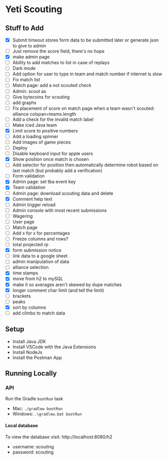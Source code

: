 # Yeti Scouting

## Stuff to Add
- [x] Submit timeout stores form data to be submitted later or generate json to give to admin
- [ ] Just remove the score field, there's no hope
- [x] make admin page
- [ ] Ability to add matches to list in case of replays
- [ ] Dark mode
- [ ] Add option for user to type in team and match number if internet is slow
- [ ] Fix match list
- [ ] Match page: add a not scouted check
- [ ] Admin: scout as
- [ ] Give bytecoins for scouting
- [ ] add graphs
- [ ] Fix placement of score on match page when a team wasn't scouted:  alliance colspan=teams.length
- [ ] Add a check for the invalid match label
- [ ] Make iced Java team
- [x] Limit score to positive numbers
- [ ] Add a loading spinner
- [ ] Add images of game pieces
- [ ] Deploy
- [ ] Disable keyboard input for apple users
- [x] Show position once match is chosen
- [ ] Add selector for position then automatically determine robot based on last match (but probably add a verification)
- [ ] Form validation
- [x] Admin page: set tba event key
- [x] Team validation
- [ ] Admin page: download scouting data and delete
- [x] Comment help text
- [ ] Admin trigger reload
- [ ] Admin console with most recent submissions
- [ ] Wagering
- [ ] User page
- [ ] Match page
- [ ] Add x for x for percentages
- [ ] Freeze columns and rows?
- [ ] total projected rp
- [x] form submission notice
- [ ] link data to a google sheet
- [ ] admin manipulation of data
- [ ] alliance selection
- [x] time stamps
- [x] move from h2 to mySQL
- [x] make it so averages aren't skewed by dupe matches
- [x] longer comment char limit (and tell the limit)
- [ ] brackets
- [ ] peaks
- [x] sort by columns
- [ ] add climbs to match data

## Setup
- Install Java JDK
- Install VSCode with the Java Extensions
- Install NodeJs
- Install the Postman App

## Running Locally
### API
Run the Gradle `bootRun` task
- Mac:  `./gradlew bootRun`
- Windows: `.\gradlew.bat bootRun`

#### Local database
To view the database visit: 
http://localhost:8080/h2
- username: scouting
- password: scouting
